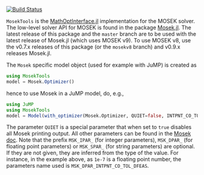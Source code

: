 [![Build Status](https://travis-ci.org/JuliaOpt/MosekTools.jl.svg?branch=master)](https://travis-ci.org/JuliaOpt/MosekTools.jl)

``MosekTools`` is the
[MathOptInterface.jl](https://github.com/JuliaOpt/MathOptInterface.jl)
implementation for the MOSEK solver. The low-level solver API for MOSEK is
found in the package [Mosek.jl](https://github.com/JuliaOpt/Mosek.jl).
The latest release of this package and the `master` branch are to be used with
the latest release of Mosek.jl (which uses MOSEK v9). To use MOSEK v8, use
the v0.7.x releases of this package (or the `mosekv8` branch) and v0.9.x releases Mosek.jl.

The ``Mosek`` specific model object (used for example with JuMP) is created as
```julia
using MosekTools
model = Mosek.Optimizer()
```
hence to use Mosek in a JuMP model, do, e.g.,
```julia
using JuMP
using MosekTools
model = Model(with_optimizer(Mosek.Optimizer, QUIET=false, INTPNT_CO_TOL_DFEAS=1e-7))
```
The parameter `QUIET` is a special parameter that when set to `true`
disables all Mosek printing output.
All other parameters can be found in the [Mosek doc](https://docs.mosek.com/8.1/capi/param-groups.html#doc-param-groups).
Note that the prefix `MSK_IPAR_` (for integer parameters), `MSK_DPAR_` (for
floating point parameters) or `MSK_SPAR_` (for string parameters) are optional.
If they are not given, they are inferred from the type of the value. For
instance, in the example above, as `1e-7` is a floating point number, the
parameters name used is `MSK_DPAR_INTPNT_CO_TOL_DFEAS`.
